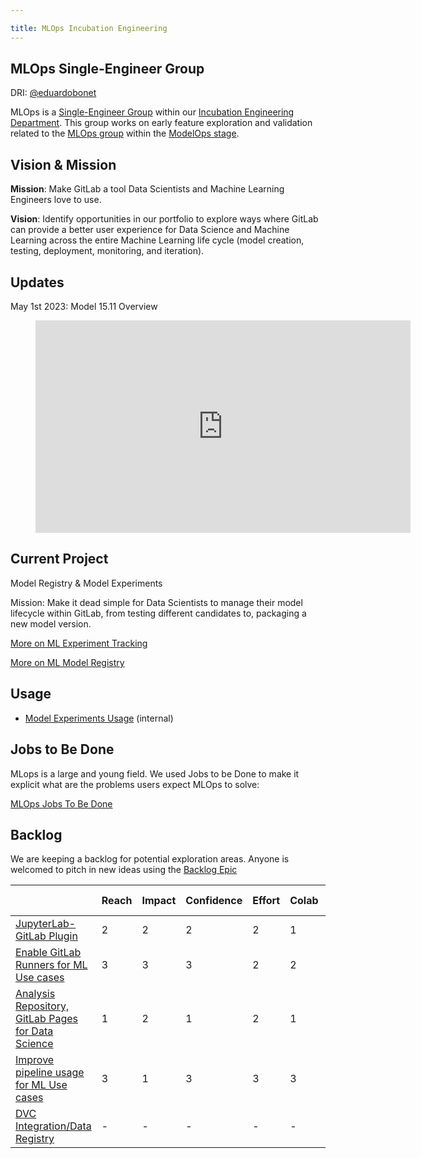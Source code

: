 ```yaml
---

title: MLOps Incubation Engineering
---
```


## MLOps Single-Engineer Group

DRI: [@eduardobonet](https://gitlab.com/eduardobonet)

MLOps is a [Single-Engineer Group](/handbook/company/structure/#single-engineer-groups) within our [Incubation Engineering Department](/handbook/engineering/development/incubation/). This group works on early feature exploration and validation related to the [MLOps group](https://about.gitlab.com/direction/modelops/mlops) within the [ModelOps stage](https://about.gitlab.com/direction/modelops/).

## Vision & Mission

**Mission**: Make GitLab a tool Data Scientists and Machine Learning Engineers love to use.

**Vision**: Identify opportunities in our portfolio to explore ways where GitLab can provide a better user experience for Data Science and Machine Learning across the entire Machine Learning life cycle (model creation, testing, deployment, monitoring, and iteration).

## Updates

May 1st 2023: Model 15.11 Overview

<figure class="video_container">
    <iframe width="600" height="340" src="https://www.youtube.com/embed/U3Bc5T29R4M" frameborder="0" allowfullscreen></iframe>
</figure>

## Current Project

Model Registry & Model Experiments

Mission: Make it dead simple for Data Scientists to manage their model lifecycle within GitLab, from testing different candidates to,
packaging a new model version.

[More on ML Experiment Tracking](/handbook/engineering/development/incubation/mlops/ml_experiment_tracking.html)

[More on ML Model Registry](/handbook/engineering/development/incubation/mlops/ml_model_registry.html)

## Usage

* [Model Experiments Usage](https://gitlab.com/gitlab-data/tableau/-/issues/323) (internal)

## Jobs to Be Done

MLops is a large and young field. We used Jobs to be Done to make it explicit what are the problems users expect MLOps to solve:

[MLOps Jobs To Be Done](/handbook/engineering/development/incubation/mlops/jtbd.html)

## Backlog

We are keeping a backlog for potential exploration areas. Anyone is welcomed to pitch in new ideas using the [Backlog Epic](https://gitlab.com/groups/gitlab-org/incubation-engineering/mlops/-/epics/8)

|                                                                                                                                   | Reach | Impact | Confidence | Effort | Colab | MLOps Branding* | RICE+ |
|-----------------------------------------------------------------------------------------------------------------------------------|-------|--------|------------|--------|-------|-----------------|-------|  
| [JupyterLab-GitLab Plugin](https://gitlab.com/gitlab-org/incubation-engineering/mlops/meta/-/issues/50)                           | 2     | 2      | 2          | 2      | 1     | 3               | 24    |
| [Enable GitLab Runners for ML Use cases](https://gitlab.com/gitlab-org/gitlab/-/issues/328489)                                    | 3     | 3      | 3          | 2      | 2     | 1.5             | 13.5  |
| [Analysis Repository, GitLab Pages for Data Science](https://gitlab.com/groups/gitlab-org/incubation-engineering/mlops/-/epics/7) | 1     | 2      | 1          | 2      | 1     | 3               | 6     |
| [Improve pipeline usage for ML Use cases](https://gitlab.com/groups/gitlab-org/-/epics/7681)                                      | 3     | 1      | 3          | 3      | 3     | 1               | 2     |
| [DVC Integration/Data Registry](https://gitlab.com/gitlab-org/gitlab/-/issues/413612)                                             | -     | -      | -          | -      | -     | -               | -     |






